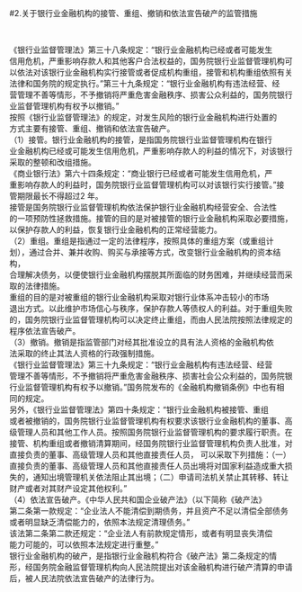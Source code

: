 #2.关于银行业金融机构的接管、重组、撤销和依法宣告破产的监管措施
<p>&nbsp;</p>
    <p>《银行业监督管理法》第三十八条规定：“银行业金融机构已经或者可能发生<br />
      信用危机，严重影响存款人和其他客户合法权益的，国务院银行业监督管理机构可<br />
      以依法对该银行业金融机构实行接管或者促成机构重组，接管和机构重组依照有关<br />
      法律和国务院的规定执行。”第三十九条规定：“银行业金融机构有违法经营、经<br />
      营管理不善等情形，不予撤销将严重危害金融秩序、损害公众利益的，国务院银行<br />
      业监督管理机构有权予以撤销。”<br />
      按照《银行业监督管理法》的规定，对发生风险的银行业金融机构进行处置的<br />
      方式主要有接管、重组、撤销和依法宣告破产。<br />
      （1）接管。银行业金融机构的接管，是指国务院银行业监督管理机构在银行<br />
      业金融机构已经或可能发生信用危机，严重影响存款人的利益的情况下，对该银行<br />
      采取的整顿和改组措施。<br />
      《商业银行法》第六十四条规定：“商业银行已经或者可能发生信用危机，严<br />
      重影响存款人的利益时，国务院银行业监督管理机构可以对该银行实行接管。”接<br />
      管期限最长不得超过2 年。<br />
      接管是国务院银行业监督管理机构依法保护银行业金融机构经营安全、合法性<br />
      的一项预防性拯救措施。接管的目的是对被接管的银行业金融机构采取必要措施，<br />
      以保护存款人的利益，恢复银行业金融机构的正常经营能力。<br />
      （2）重组。重组是指通过一定的法律程序，按照具体的重组方案（或重组计<br />
      划），通过合并、兼并收购、购买与承接等方式，改变银行业金融机构的资本结构，<br />
      合理解决债务，以便使银行业金融机构摆脱其所面临的财务困难，并继续经营而采<br />
      取的法律措施。<br />
      重组的目的是对被重组的银行业金融机构采取对银行业体系冲击较小的市场<br />
      退出方式。以此维护市场信心与秩序，保护存款人等债权人的利益。对于重组失败<br />
      的，国务院银行业监督管理机构可以决定终止重组，而由人民法院按照法律规定的<br />
      程序依法宣告破产。<br />
      （3）撤销。撤销是指监管部门对经其批准设立的具有法人资格的金融机构依<br />
      法采取的终止其法人资格的行政强制措施。<br />
      《银行业监督管理法》第三十九条规定：“银行业金融机构有违法经营、经营<br />
      管理不善等情形，不予撤销将严重危害金融秩序、损害社会公众利益的，国务院银<br />
      行业监督管理机构有权予以撤销。”国务院发布的《金融机构撤销条例》中也有相<br />
      同的规定。<br />
      另外，《银行业监督管理法》第四十条规定：“银行业金融机构被接管、重组<br />
      或者被撤销的，国务院银行业监督管理机构有权要求该银行业金融机构的董事、高<br />
      级管理人员和其他工作人员。按照国务院银行业监督管理机构的要求履行职责。在<br />
      接管、机构重组或者撤销清算期间，经国务院银行业监督管理机构负责人批准，对<br />
      直接负责的董事、高级管理人员和其他直接责任人员， 可以采取下列措施：（一）<br />
      直接负责的董事、高级管理人员和其他直接责任人员出境将对国家利益造成重大损<br />
      失的，通知出境管理机关依法阻止其出境；（二）申请司法机关禁止其转移、转让<br />
      财产或者对其财产设定其他权利。”<br />
      （4）依法宣告破产。《中华人民共和国企业破产法》（以下简称《破产法》<br />
      第二条第一款规定：“企业法人不能清偿到期债务，并且资产不足以清偿全部债务<br />
      或者明显缺乏清偿能力的，依照本法规定清理债务。”<br />
      该法第二条第二款还规定：“企业法人有前款规定情形，或者有明显丧失清偿<br />
      能力可能的，可以依照本法规定进行重整。”<br />
      银行业金融机构的破产，是指银行业金融机构符合《破产法》第二条规定的情<br />
      形，经国务院金融监督管理机构向人民法院提出对该金融机构进行破产清算的申请<br />
    后，被人民法院依法宣告破产的法律行为。</p>